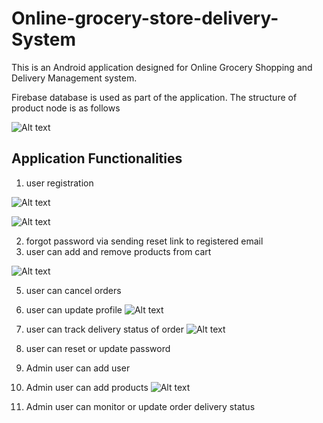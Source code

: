 # Online-grocery-store-delivery-System

This is an Android application designed for Online Grocery Shopping and Delivery Management system.

Firebase database is used as part of the application. The structure of product node is as follows

![Alt text](https://github.com/rahulpr22/Online-grocery-store-delivery-System/blob/master/screenshots/productData%20firebase.PNG?raw=true "Optional Title")



Application Functionalities
-------------------------------------

1. user registration 

![Alt text](https://github.com/rahulpr22/Online-grocery-store-delivery-System/blob/master/screenshots/productData%20firebase.PNG?raw=true "User Registration page")

![Alt text](https://github.com/rahulpr22/Online-grocery-store-delivery-System/blob/master/screenshots/loginpage.PNG?raw=true "Login page")

2. forgot password via sending reset link to registered email
3. user can add and remove products from cart 

![Alt text](https://github.com/rahulpr22/Online-grocery-store-delivery-System/blob/master/screenshots/cart.PNG?raw=true "Cart")

5. user can cancel orders

6. user can update profile
![Alt text](https://github.com/rahulpr22/Online-grocery-store-delivery-System/blob/master/screenshots/profile%20page.PNG?raw=true "Profile Page")

8. user can track delivery status of order
![Alt text](https://github.com/rahulpr22/Online-grocery-store-delivery-System/blob/master/screenshots/ordertrack%20(or)%20orderstatus%20page.PNG?raw=true "Order Track")

10. user can reset or update password
11. Admin user can add user
12. Admin user can add products
![Alt text](https://github.com/rahulpr22/Online-grocery-store-delivery-System/blob/master/screenshots/ordertrack%20(or)%20orderstatus%20page.PNG?raw=true "CAdd product")

14. Admin user can monitor or update order delivery status

